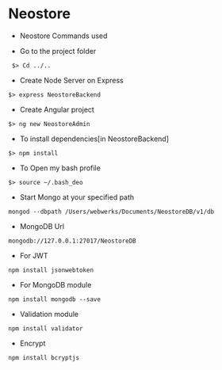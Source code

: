 
# Neostore

* Neostore Commands used

* Go to the project folder
```
 $> Cd ../..
 ```
* Create Node Server on Express
```
$> express NeostoreBackend
```
* Create Angular project
````
$> ng new NeostoreAdmin 
````
* To install dependencies[in NeostoreBackend]
````
$> npm install  
````
* To Open my bash profile
````
$> source ~/.bash_deo
````
* Start Mongo at your specified path
````
mongod --dbpath /Users/webwerks/Documents/NeostoreDB/v1/db
````
* MongoDB Url
````
mongodb://127.0.0.1:27017/NeostoreDB
````












* For JWT
````
npm install jsonwebtoken
````
* For MongoDB module
````
npm install mongodb --save
````
* Validation module 
````
npm install validator
````
* Encrypt
````
npm install bcryptjs